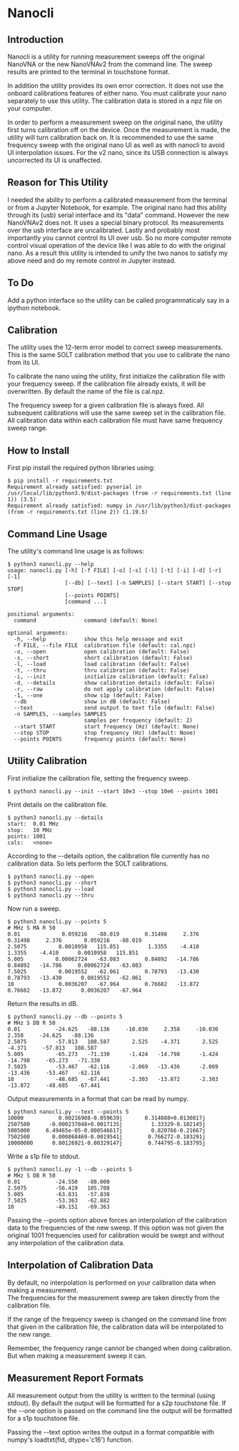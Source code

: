 # Nanocli

## Introduction

Nanocli is a utility for running measurement
sweeps off the original NanoVNA or the new NanoVNAv2
from the command line.
The sweep results are printed to the terminal
in touchstone format.

In addition the utility provides its own error correction.
It does not use the onboard calibrations features
of either nano.
You must calibrate your nano separately to use this utility.
The calibration data is stored in a npz file on your computer.

In order to perform a measurement sweep on the original nano, the
utility first turns calibration off on the device.  Once the
measurement is made, the utility will turn calibration back on.
It is recommended to use the same frequency sweep
with the original nano UI as well as with nanocli to
avoid UI interpolation issues.
For the v2 nano, since its USB connection is always uncorrected
its UI is unaffected.

## Reason for This Utility

I needed the ability to perform a calibrated measurement from the terminal
or from a Jupyter Notebook, for example.  The original nano
had this ability through its (usb) serial interface and its "data" command.
However the new NanoVNAv2 does not.  It uses a special binary
protocol. Its measurements over the usb interface are uncalibrated. 
Lastly and probably most importantly you cannot control its UI
over usb.  So no more computer remote control visual operation of the
device like I was able to do with the original nano.
As a result this utility is intended to unify the two nanos to satisfy my above need
and do my remote control in Jupyter instead.

## To Do

Add a python interface so the utility can be called programmaticaly say in
a ipython notebook.

## Calibration

The utility uses the 12-term error model to correct
sweep measurements.  This is the same SOLT
calibration method that you use to calibrate the nano from its UI.

To calibrate the nano using the utility, first initialize the
calibration file with your frequency sweep.
If the calibration
file already exists, it will be overwritten.  By default
the name of the file is cal.npz.

The frequency sweep for a given calibration file is always fixed.  All
subsequent calibrations will use the same sweep set in the calibration
file.  All calibration data within each calibration file
must have same frequency sweep range.

## How to Install

First pip install the required python libraries using:


```
$ pip install -r requirements.txt
Requirement already satisfied: pyserial in /usr/local/lib/python3.9/dist-packages (from -r requirements.txt (line 1)) (3.5)
Requirement already satisfied: numpy in /usr/lib/python3/dist-packages (from -r requirements.txt (line 2)) (1.19.5)
```



## Command Line Usage

The utility's command line usage is as follows:


```
$ python3 nanocli.py --help
usage: nanocli.py [-h] [-f FILE] [-o] [-s] [-l] [-t] [-i] [-d] [-r] [-1]
                  [--db] [--text] [-n SAMPLES] [--start START] [--stop STOP]
                  [--points POINTS]
                  [command ...]

positional arguments:
  command               command (default: None)

optional arguments:
  -h, --help            show this help message and exit
  -f FILE, --file FILE  calibration file (default: cal.npz)
  -o, --open            open calibration (default: False)
  -s, --short           short calibration (default: False)
  -l, --load            load calibration (default: False)
  -t, --thru            thru calibration (default: False)
  -i, --init            initialize calibration (default: False)
  -d, --details         show calibration details (default: False)
  -r, --raw             do not apply calibration (default: False)
  -1, --one             show s1p (default: False)
  --db                  show in dB (default: False)
  --text                send output to text file (default: False)
  -n SAMPLES, --samples SAMPLES
                        samples per frequency (default: 2)
  --start START         start frequency (Hz) (default: None)
  --stop STOP           stop frequency (Hz) (default: None)
  --points POINTS       frequency points (default: None)
```


## Utility Calibration

First initialize the calibration file, setting the 
frequency sweep.


```
$ python3 nanocli.py --init --start 10e3 --stop 10e6 --points 1001
```


Print details on the calibration file.


```
$ python3 nanocli.py --details
start:  0.01 MHz
stop:   10 MHz
points: 1001
cals:   <none>
```


According to the --details option, the calibration file currently has no calibration data.
So lets perform the SOLT calibrations.

```
$ python3 nanocli.py --open
$ python3 nanocli.py --short
$ python3 nanocli.py --load
$ python3 nanocli.py --thru
```

Now run a sweep.  


```
$ python3 nanocli.py --points 5
# MHz S MA R 50
0.01             0.059216   -88.019        0.31498     2.376        0.31498     2.376       0.059216   -88.019
2.5075          0.0010958   115.851         1.3355    -4.410         1.3355    -4.410      0.0010958   115.851
5.005          0.00062724   -63.083        0.84892   -14.786        0.84892   -14.786     0.00062724   -63.083
7.5025          0.0019552   -62.061        0.78793   -13.430        0.78793   -13.430      0.0019552   -62.061
10              0.0036207   -67.964        0.76682   -13.872        0.76682   -13.872      0.0036207   -67.964
```


Return the results in dB.


```
$ python3 nanocli.py --db --points 5
# MHz S DB R 50
0.01           -24.625   -88.136     -10.030     2.358     -10.030     2.358     -24.625   -88.136
2.5075         -57.813   108.587       2.525    -4.371       2.525    -4.371     -57.813   108.587
5.005          -65.273   -71.330      -1.424   -14.798      -1.424   -14.798     -65.273   -71.330
7.5025         -53.467   -62.116      -2.069   -13.436      -2.069   -13.436     -53.467   -62.116
10             -48.685   -67.441      -2.303   -13.872      -2.303   -13.872     -48.685   -67.441
```


Output measurements in a format that can be read by numpy.


```
$ python3 nanocli.py --text --points 5
10000           0.00216908-0.059639j       0.314088+0.0130817j
2507500      -0.000237048+0.0017135j         1.33329-0.102145j
5005000     6.49465e-05-0.000546617j         0.820766-0.21667j
7502500       0.000868469-0.0019541j        0.766272-0.183291j
10000000      0.00126921-0.00329147j        0.744795-0.183795j
```


Write a s1p file to stdout.


```
$ python3 nanocli.py -1 --db --points 5
# MHz S DB R 50
0.01           -24.550   -88.000
2.5075         -56.419   105.708
5.005          -63.831   -57.838
7.5025         -53.363   -62.882
10             -49.151   -69.363
```


Passing the --points option above
forces an interpolation of the calibration data
to the frequencies of the new sweep.  If this option was not given
the original 1001 frequencies used for calibration would be swept
and without any interpolation of the calibration data.

## Interpolation of Calibration Data

By default, no interpolation is performed
on your calibration data when making a measurement.  
The frequencies for the measurement sweep are taken directly from 
the calibration file.  

If the range of the frequency sweep
is changed on the command line from that given 
in the calibration file,
the calibration data will be interpolated
to the new range.

Remember, the frequency range cannot be changed
when doing calibration.  But when making a measurement
sweep it can.

## Measurement Report Formats

All measurement output from the utility is
written to the terminal (using stdout).
By default the output will be formatted
for a s2p touchstone file.  If the --one option
is passed on the command line the output will be
formatted for a s1p touchstone file.

Passing the --text option writes the output
in a format compatible with numpy's loadtxt(fid, dtype='c16')
function.


